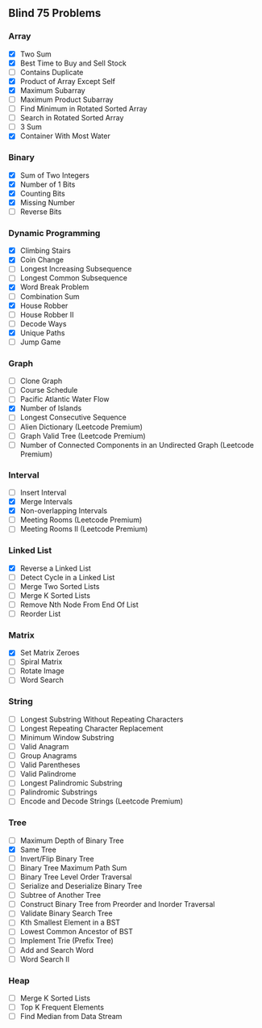 ## Blind 75 Problems

### Array
- [x] Two Sum
- [x] Best Time to Buy and Sell Stock
- [ ] Contains Duplicate
- [x] Product of Array Except Self
- [x] Maximum Subarray
- [ ] Maximum Product Subarray
- [ ] Find Minimum in Rotated Sorted Array
- [ ] Search in Rotated Sorted Array
- [ ] 3 Sum
- [x] Container With Most Water

### Binary
- [x] Sum of Two Integers
- [x] Number of 1 Bits
- [x] Counting Bits
- [x] Missing Number
- [ ] Reverse Bits

### Dynamic Programming
- [x] Climbing Stairs
- [x] Coin Change
- [ ] Longest Increasing Subsequence
- [ ] Longest Common Subsequence
- [x] Word Break Problem
- [ ] Combination Sum
- [x] House Robber
- [ ] House Robber II
- [ ] Decode Ways
- [x] Unique Paths
- [ ] Jump Game

### Graph
- [ ] Clone Graph
- [ ] Course Schedule
- [ ] Pacific Atlantic Water Flow
- [x] Number of Islands
- [ ] Longest Consecutive Sequence
- [ ] Alien Dictionary (Leetcode Premium)
- [ ] Graph Valid Tree (Leetcode Premium)
- [ ] Number of Connected Components in an Undirected Graph (Leetcode Premium)

### Interval
- [ ] Insert Interval
- [x] Merge Intervals
- [x] Non-overlapping Intervals
- [ ] Meeting Rooms (Leetcode Premium)
- [ ] Meeting Rooms II (Leetcode Premium)

### Linked List
- [x] Reverse a Linked List
- [ ] Detect Cycle in a Linked List
- [ ] Merge Two Sorted Lists
- [ ] Merge K Sorted Lists
- [ ] Remove Nth Node From End Of List
- [ ] Reorder List

### Matrix
- [x] Set Matrix Zeroes
- [ ] Spiral Matrix
- [ ] Rotate Image
- [ ] Word Search

### String
- [ ] Longest Substring Without Repeating Characters
- [ ] Longest Repeating Character Replacement
- [ ] Minimum Window Substring
- [ ] Valid Anagram
- [ ] Group Anagrams
- [ ] Valid Parentheses
- [ ] Valid Palindrome
- [ ] Longest Palindromic Substring
- [ ] Palindromic Substrings
- [ ] Encode and Decode Strings (Leetcode Premium)

### Tree
- [ ] Maximum Depth of Binary Tree
- [x] Same Tree
- [ ] Invert/Flip Binary Tree
- [ ] Binary Tree Maximum Path Sum
- [ ] Binary Tree Level Order Traversal
- [ ] Serialize and Deserialize Binary Tree
- [ ] Subtree of Another Tree
- [ ] Construct Binary Tree from Preorder and Inorder Traversal
- [ ] Validate Binary Search Tree
- [ ] Kth Smallest Element in a BST
- [ ] Lowest Common Ancestor of BST
- [ ] Implement Trie (Prefix Tree)
- [ ] Add and Search Word
- [ ] Word Search II

### Heap
- [ ] Merge K Sorted Lists
- [ ] Top K Frequent Elements
- [ ] Find Median from Data Stream
